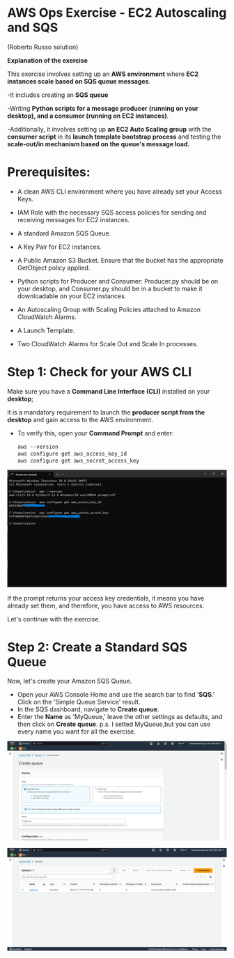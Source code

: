 # AWS Ops Exercise - EC2 Autoscaling and SQS
(Roberto Russo solution) 

**Explanation of the exercise**


This exercise involves setting up an **AWS environment** where **EC2 instances scale based on SQS queue messages**.

-It includes creating an **SQS queue**

-Writing **Python scripts for a message producer (running on your desktop), and a consumer (running on EC2 instances)**.

-Additionally, it involves setting up **an EC2 Auto Scaling group** with the **consumer script** in its **launch template bootstrap process**  and testing the **scale-out/in mechanism based on the queue's message load.**

# Prerequisites:
- A clean AWS CLI environment where you have already set your Access Keys.

- IAM Role with the necessary SQS access policies for sending and receiving messages for EC2 instances.

- A standard Amazon SQS Queue.

- A Key Pair for EC2 instances.

- A Public Amazon S3 Bucket. Ensure that the bucket has the appropriate GetObject policy applied.

- Python scripts for Producer and Consumer: Producer.py should be on your desktop, and Consumer.py should be in a bucket to make it downloadable on your EC2 instances.

- An Autoscaling Group with Scaling Policies attached to Amazon CloudWatch Alarms.

- A Launch Template.

- Two CloudWatch Alarms for Scale Out and Scale In processes.

# Step 1: Check for your AWS CLI
Make sure you have a **Command Line Interface (CLI)** installed on your **desktop**; 

it is a mandatory requirement to launch the **producer script from the desktop** and gain access to the AWS environment.

- To verify this, open your **Command Prompt** and enter:

  ```
  aws --version
  aws configure get aws_access_key_id
  aws configure get aws_secret_access_key
  ```
![cmd AWS CLI check ](Screenshots/cmdcheck.png)

If the prompt returns your access key credentials, it means you have already set them, and therefore, you have access to AWS resources.

Let's continue with the exercise.

# Step 2: Create a Standard SQS Queue

Now, let's create your Amazon SQS Queue.

- Open your AWS Console Home and use the search bar to find '**SQS**.' Click on the 'Simple Queue Service' result.
- In the SQS dashboard, navigate to **Create queue**.
- Enter the **Name** as 'MyQueue,' leave the other settings as defaults, and then click on **Create queue**. p.s. I setted MyQueue,but you can use every name you want for all the exercise.

![cmd AWS CLI check ](Screenshots/sqs2.png)


![cmd AWS CLI check ](Screenshots/sqsfinal.png)




